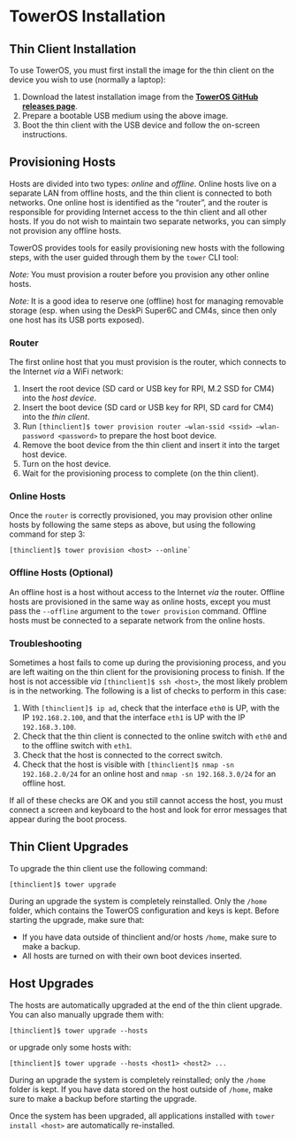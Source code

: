 # TowerOS Installation

## Thin Client Installation

To use TowerOS, you must first install the image for the thin client on the device you wish to use (normally a laptop):

1. Download the latest installation image from the **[TowerOS GitHub releases page](https://github.com/towercomputers/toweros/releases/latest)**.
2. Prepare a bootable USB medium using the above image.
3. Boot the thin client with the USB device and follow the on-screen instructions.

## Provisioning Hosts
Hosts are divided into two types: *online* and *offline*. Online hosts live on a separate LAN from offline hosts, and the thin client is connected to both networks. One online host is identified as the “router”, and the router is responsible for providing Internet access to the thin client and all other hosts. If you do not wish to maintain two separate networks, you can simply not provision any offline hosts.

TowerOS provides tools for easily provisioning new hosts with the following steps, with the user guided through them by the `tower` CLI tool:


*Note:* You must provision a router before you provision any other online hosts.

*Note:* It is a good idea to reserve one (offline) host for managing removable storage (esp. when using the DeskPi Super6C and CM4s, since then only one host has its USB ports exposed).


### Router
The first online host that you must provision is the router, which connects to the Internet _via_ a WiFi network: 

1. Insert the root device (SD card or USB key for RPI, M.2 SSD for CM4) into the *host device*.
2. Insert the boot device (SD card or USB key for RPI, SD card for CM4) into the *thin client*.
3. Run `[thinclient]$ tower provision router –wlan-ssid <ssid> –wlan-password <password>` to prepare the host boot device.
4. Remove the boot device from the thin client and insert it into the target host device.
5. Turn on the host device.
6. Wait for the provisioning process to complete (on the thin client).

### Online Hosts
Once the `router` is correctly provisioned, you may provision other online hosts by following the same steps as above, but using the following command for step 3:

```
[thinclient]$ tower provision <host> --online`
```


### Offline Hosts (Optional)
An offline host is a host without access to the Internet _via_ the router. Offline hosts are provisioned in the same way as online hosts, except you must pass the `--offline` argument to the `tower provision` command. Offline hosts must be connected to a separate network from the online hosts.


### Troubleshooting

Sometimes a host fails to come up during the provisioning process, and you are left waiting on the thin client for the provisioning process to finish. If the host is not accessible _via_ `[thinclient]$ ssh <host>`, the most likely problem is in the networking. The following is a list of checks to perform in this case:

1. With `[thinclient]$ ip ad`, check that the interface `eth0` is UP, with the IP `192.168.2.100`, and that the interface `eth1` is UP with the IP `192.168.3.100`.
1. Check that the thin client is connected to the online switch with `eth0` and to the offline switch with `eth1`.
1. Check that the host is connected to the correct switch.
1. Check that the host is visible with `[thinclient]$ nmap -sn 192.168.2.0/24` for an online host and `nmap -sn 192.168.3.0/24` for an offline host.

If all of these checks are OK and you still cannot access the host, you must connect a screen and keyboard to the host and look for error messages that appear during the boot process.


## Thin Client Upgrades

To upgrade the thin client use the following command:

```
[thinclient]$ tower upgrade
```

During an upgrade the system is completely reinstalled. Only the `/home` folder, which contains the TowerOS configuration and keys is kept.
Before starting the upgrade, make sure that:

- If you have data outside of thinclient and/or hosts `/home`, make sure to make a backup.
- All hosts are turned on with their own boot devices inserted.

## Host Upgrades

The hosts are automatically upgraded at the end of the thin client upgrade. You can also manually upgrade them with:

```
[thinclient]$ tower upgrade --hosts
```

or upgrade only some hosts with:

```
[thinclient]$ tower upgrade --hosts <host1> <host2> ...
```

During an upgrade the system is completely reinstalled; only the `/home` folder is kept. If you have data stored on the host outside of `/home`, make sure to make a backup before starting the upgrade.
  
Once the system has been upgraded, all applications installed with `tower install <host>` are automatically re-installed.
